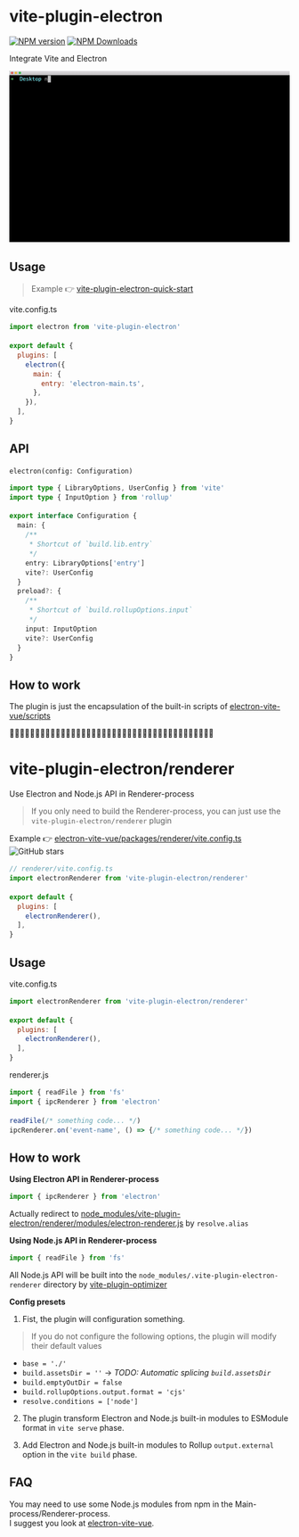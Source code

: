# vite-plugin-electron

[![NPM version](https://img.shields.io/npm/v/vite-plugin-electron.svg?style=flat)](https://npmjs.org/package/vite-plugin-electron)
[![NPM Downloads](https://img.shields.io/npm/dm/vite-plugin-electron.svg?style=flat)](https://npmjs.org/package/vite-plugin-electron)

Integrate Vite and Electron

![vite-plugin-electron.gif](https://github.com/caoxiemeihao/blog/blob/main/vite/vite-plugin-electron.gif?raw=true)

## Usage

> Example 👉 [vite-plugin-electron-quick-start](https://github.com/caoxiemeihao/vite-plugin-electron-quick-start)

vite.config.ts

```js
import electron from 'vite-plugin-electron'

export default {
  plugins: [
    electron({
      main: {
        entry: 'electron-main.ts',
      },
    }),
  ],
}
```

## API

`electron(config: Configuration)`

```ts
import type { LibraryOptions, UserConfig } from 'vite'
import type { InputOption } from 'rollup'

export interface Configuration {
  main: {
    /**
     * Shortcut of `build.lib.entry`
     */
    entry: LibraryOptions['entry']
    vite?: UserConfig
  }
  preload?: {
    /**
     * Shortcut of `build.rollupOptions.input`
     */
    input: InputOption
    vite?: UserConfig
  }
}
```

## How to work

The plugin is just the encapsulation of the built-in scripts of [electron-vite-vue/scripts](https://github.com/electron-vite/electron-vite-vue/tree/main/scripts)

🚧🚧🚧🚧🚧🚧🚧🚧🚧🚧🚧🚧🚧🚧🚧🚧🚧🚧🚧🚧🚧🚧🚧🚧🚧🚧🚧🚧🚧🚧🚧🚧🚧🚧🚧🚧🚧🚧🚧🚧

# vite-plugin-electron/renderer

Use Electron and Node.js API in Renderer-process

> If you only need to build the Renderer-process, you can just use the `vite-plugin-electron/renderer` plugin

Example 👉 [electron-vite-vue/packages/renderer/vite.config.ts](https://github.com/electron-vite/electron-vite-vue/blob/main/packages/renderer/vite.config.ts)
![GitHub stars](https://img.shields.io/github/stars/caoxiemeihao/electron-vite-vue?color=fa6470)

```js
// renderer/vite.config.ts
import electronRenderer from 'vite-plugin-electron/renderer'

export default {
  plugins: [
    electronRenderer(),
  ],
}
```

## Usage

vite.config.ts

```js
import electronRenderer from 'vite-plugin-electron/renderer'

export default {
  plugins: [
    electronRenderer(),
  ],
}
```

renderer.js

```ts
import { readFile } from 'fs'
import { ipcRenderer } from 'electron'

readFile(/* something code... */)
ipcRenderer.on('event-name', () => {/* something code... */})
```

## How to work

**Using Electron API in Renderer-process**

```js
import { ipcRenderer } from 'electron'
```

Actually redirect to [node_modules/vite-plugin-electron/renderer/modules/electron-renderer.js](https://github.com/electron-vite/vite-plugin-electron/blob/main/renderer/modules/electron-renderer.js) by `resolve.alias`

**Using Node.js API in Renderer-process**

```js
import { readFile } from 'fs'
```

All Node.js API will be built into the `node_modules/.vite-plugin-electron-renderer` directory by [vite-plugin-optimizer](https://www.npmjs.com/package/vite-plugin-optimizer)


**Config presets**

1. Fist, the plugin will configuration something.

> If you do not configure the following options, the plugin will modify their default values

  * `base = './'`
  * `build.assetsDir = ''` -> *TODO: Automatic splicing `build.assetsDir`*
  * `build.emptyOutDir = false`
  * `build.rollupOptions.output.format = 'cjs'`
  * `resolve.conditions = ['node']`

2. The plugin transform Electron and Node.js built-in modules to ESModule format in `vite serve` phase.

3. Add Electron and Node.js built-in modules to Rollup `output.external` option in the `vite build` phase.

## FAQ

You may need to use some Node.js modules from npm in the Main-process/Renderer-process.  
I suggest you look at [electron-vite-vue](https://github.com/electron-vite/electron-vite-vue).

